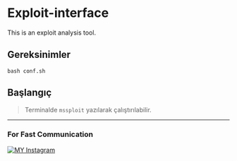 # Exploit-interface
This is an exploit analysis tool.

## Gereksinimler

``bash conf.sh``

## Başlangıç

> Terminalde ``mssploit`` yazılarak çalıştırılabilir.
------------------------------
### For Fast Communication
<noscript><a href="https://Instagram.com/he4lan"><img alt="MY Instagram" src="https://i.hizliresim.com/rgpqniw.jpg"></a></noscript>


